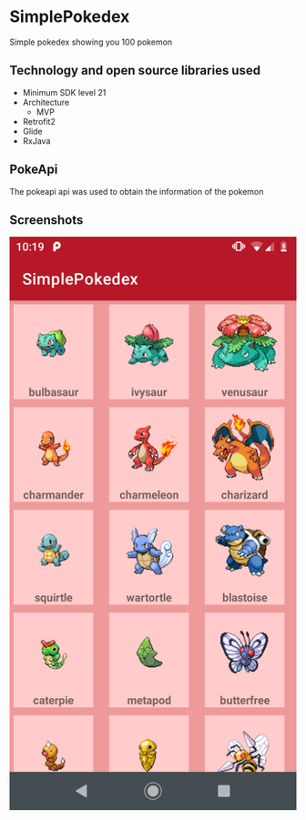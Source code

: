 # SimplePokedex

Simple pokedex showing you 100 pokemon

## Technology and open source libraries used
* Minimum SDK level 21
* Architecture 
  * MVP
* Retrofit2
* Glide
* RxJava

## PokeApi
The pokeapi api was used to obtain the information of the pokemon

## Screenshots

![alt text](https://github.com/BrunoRCE/SimplePokedex/blob/master/pokedex.png)
